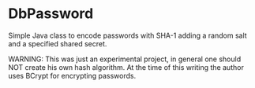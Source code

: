 # DbPassword
Simple Java class to encode passwords with SHA-1 adding a random salt and a specified shared secret.

WARNING: This was just an experimental project, in general one should NOT create his own hash algorithm. At the time of this writing the author uses BCrypt for encrypting passwords.
